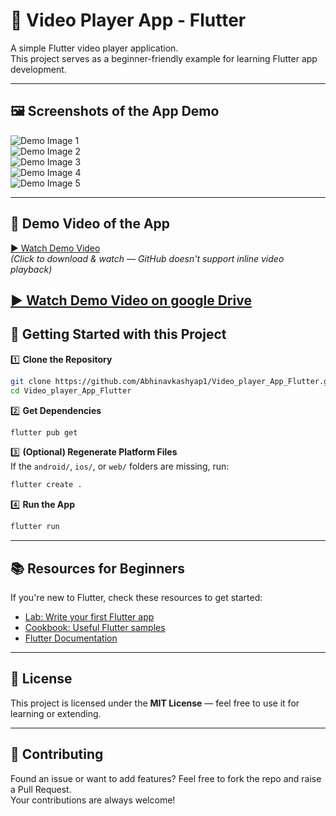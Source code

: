 # 📱 Video Player App - Flutter

A simple Flutter video player application.  
This project serves as a beginner-friendly example for learning Flutter app development.

---

## 🖼️ Screenshots of the App Demo

![Demo Image 1](Demo_image/image%201.jpeg)  
![Demo Image 2](Demo_image/image%202.jpeg)  
![Demo Image 3](Demo_image/image%203.jpeg)  
![Demo Image 4](Demo_image/image%204.jpeg)  
![Demo Image 5](Demo_image/image%205.jpeg)  

---

## 🎥 Demo Video of the App

[▶️ Watch Demo Video](Demo_videos.mp4)  
*(Click to download & watch — GitHub doesn't support inline video playback)*

[▶️ Watch Demo Video on google Drive](https://drive.google.com/file/d/1r4B6mbASz4P7G7sDwR9QzhDPRfDb37mT/view?usp=sharing)
---

## 🚀 Getting Started with this Project

1️⃣ **Clone the Repository**  
```bash
git clone https://github.com/Abhinavkashyap1/Video_player_App_Flutter.git
cd Video_player_App_Flutter
```

2️⃣ **Get Dependencies**  
```bash
flutter pub get
```

3️⃣ **(Optional) Regenerate Platform Files**  
If the `android/`, `ios/`, or `web/` folders are missing, run:
```bash
flutter create .
```

4️⃣ **Run the App**  
```bash
flutter run
```

---

## 📚 Resources for Beginners

If you're new to Flutter, check these resources to get started:
- [Lab: Write your first Flutter app](https://docs.flutter.dev/get-started/codelab)
- [Cookbook: Useful Flutter samples](https://docs.flutter.dev/cookbook)
- [Flutter Documentation](https://docs.flutter.dev/)

---

## 📃 License

This project is licensed under the **MIT License** — feel free to use it for learning or extending.

---

## 🤝 Contributing

Found an issue or want to add features? Feel free to fork the repo and raise a Pull Request.  
Your contributions are always welcome!

